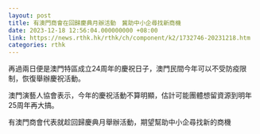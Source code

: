 ```yaml
---
layout: post
title: 有澳門商會在回歸慶典月辦活動　冀助中小企尋找新商機
date: 2023-12-18 12:56:04.000000000 +08:00
link: https://news.rthk.hk/rthk/ch/component/k2/1732746-20231218.htm
categories: rthk
---
```


再過兩日便是澳門特區成立24周年的慶祝日子，澳門民間今年可以不受防疫限制，恢復舉辦慶祝活動。

澳門演藝人協會表示，今年的慶祝活動不算明顯，估計可能團體想留資源到明年25周年再大搞。

有澳門商會代表就趁回歸慶典月舉辦活動，期望幫助中小企尋找新的商機
